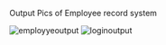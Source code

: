 Output Pics of Employee record system

![employyeoutput](https://user-images.githubusercontent.com/82767035/163684164-59e1d952-b3fd-49c9-8327-627d85ced028.png)
![loginoutput](https://user-images.githubusercontent.com/82767035/163684169-ba40ca6e-22c9-453a-8b20-2a343b90a277.png)
